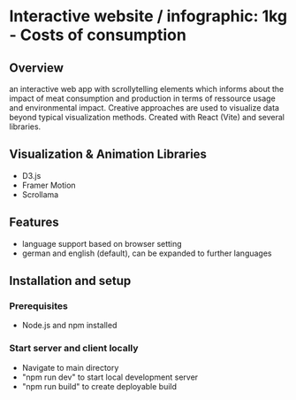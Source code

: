 # Interactive website / infographic: 1kg - Costs of consumption

## Overview
an interactive web app with scrollytelling elements which informs about the impact of meat consumption and production in terms of ressource usage and environmental impact.
Creative approaches are used to visualize data beyond typical visualization methods.
Created with React (Vite) and several libraries.

## Visualization & Animation Libraries
* D3.js
* Framer Motion
* Scrollama

## Features
* language support based on browser setting
* german and english (default), can be expanded to further languages

## Installation and setup

### Prerequisites
* Node.js and npm installed

### Start server and client locally
* Navigate to main directory
* "npm run dev" to start local development server
* "npm run build" to create deployable build

   



